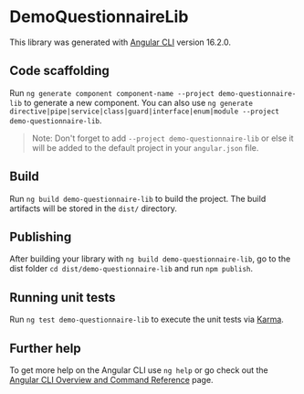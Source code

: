 # DemoQuestionnaireLib

This library was generated with [Angular CLI](https://github.com/angular/angular-cli) version 16.2.0.

## Code scaffolding

Run `ng generate component component-name --project demo-questionnaire-lib` to generate a new component. You can also use `ng generate directive|pipe|service|class|guard|interface|enum|module --project demo-questionnaire-lib`.
> Note: Don't forget to add `--project demo-questionnaire-lib` or else it will be added to the default project in your `angular.json` file. 

## Build

Run `ng build demo-questionnaire-lib` to build the project. The build artifacts will be stored in the `dist/` directory.

## Publishing

After building your library with `ng build demo-questionnaire-lib`, go to the dist folder `cd dist/demo-questionnaire-lib` and run `npm publish`.

## Running unit tests

Run `ng test demo-questionnaire-lib` to execute the unit tests via [Karma](https://karma-runner.github.io).

## Further help

To get more help on the Angular CLI use `ng help` or go check out the [Angular CLI Overview and Command Reference](https://angular.io/cli) page.
